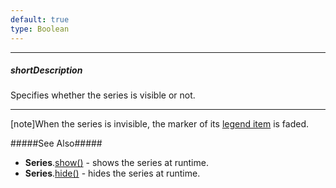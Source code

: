 ```yaml
---
default: true
type: Boolean
---
```

---
##### shortDescription
Specifies whether the series is visible or not.

---
[note]When the series is invisible, the marker of its [legend item](/concepts/05%20Widgets/Chart/35%20Legend/00%20Overview.md '/Documentation/Guide/Widgets/Chart/Legend/Overview/') is faded.

#####See Also#####
- **Series**.[show()](/api-reference/20%20Data%20Visualization%20Widgets/BaseChart/7%20Chart%20Elements/Series/3%20Methods/show().md '/Documentation/ApiReference/Data_Visualization_Widgets/dxChart/Chart_Elements/Series/Methods/#show') - shows the series at runtime.
- **Series**.[hide()](/api-reference/20%20Data%20Visualization%20Widgets/dxChart/7%20Chart%20Elements/Series/3%20Methods/hide().md '/Documentation/ApiReference/Data_Visualization_Widgets/dxChart/Chart_Elements/Series/Methods/#hide') - hides the series at runtime.